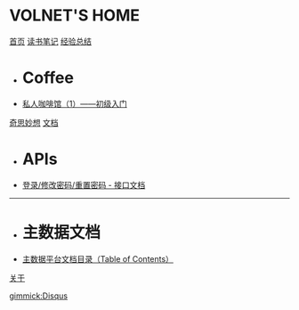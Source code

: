 # VOLNET'S HOME

[首页](index.md)
[读书笔记](item1.md)
[经验总结]()

  * # Coffee
  * [私人咖啡馆（1）——初级入门](docs/coffee/coffee-introduce.md)

[奇思妙想](item3.md)
[文档]()

  * # APIs
  * [登录/修改密码/重置密码 - 接口文档](docs/api/ThirdPartsAuthInterface.md)
  
  -----------------------
  
  * # 主数据文档
  * [主数据平台文档目录（Table of Contents）](docs/mdp/mdp-toc.md)

[关于](about.md)

[gimmick:Disqus](volnet)